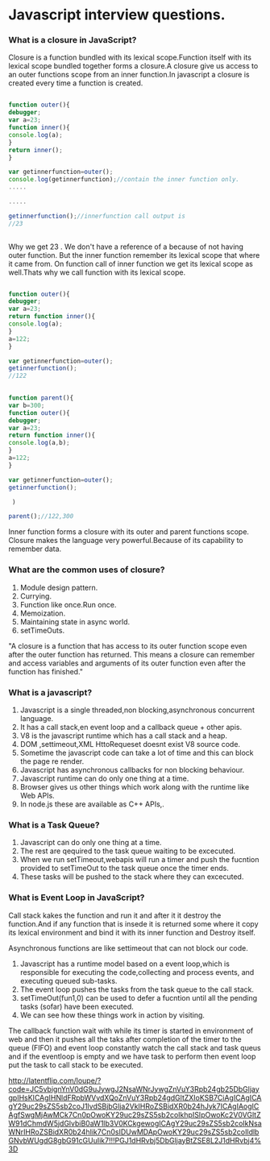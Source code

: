 # Javascript interview questions.

### What is a closure in JavaScript?
Closure is a function bundled with its lexical scope.Function itself with its lexical scope bundled together forms a closure.A closure give us access to an outer functions scope from an inner function.In javascript a closure is created every time a function is created.

```javascript

function outer(){
debugger;
var a=23;
function inner(){
console.log(a);
}
return inner();
}

var getinnerfunction=outer();
console.log(getinnerfunction);//contain the inner function only.
.....

.....

getinnerfunction();//innerfunction call output is
//23
 

```

Why we get 23 . We don't have a reference of a because of not having outer function. But the inner function remember its lexical scope that where it came from. On function call of inner function we get its lexical scope as well.Thats why we call function with its lexical scope.

```javascript

function outer(){
debugger;
var a=23;
return function inner(){
console.log(a);
}
a=122;
}

var getinnerfunction=outer();
getinnerfunction();
//122
 

```




```javascript
function parent(){
var b=300;
function outer(){
debugger;
var a=23;
return function inner(){
console.log(a,b);
}
a=122;
}

var getinnerfunction=outer();
getinnerfunction();

 )

parent();//122,300

```
Inner function forms a closure with its outer and parent functions scope.
Closure makes the language very powerful.Because of its capability to remember data.

### What are the common uses of closure?
1. Module design pattern.
2. Currying.
3. Function like once.Run once.
4. Memoization.
5. Maintaining state in async world.
6. setTimeOuts.

"A closure is a function that has access to its outer function scope even after the outer function has returned. This means a closure can remember and access variables and arguments of its outer function even after the function has finished."






### What is a javascript?
1. Javascript is a single threaded,non blocking,asynchronous concurrent language.
2. It has a call stack,en event loop and a callback queue + other apis.
3. V8 is the javascript runtime which has a call stack and a heap.
4. DOM ,settimeout,XML HttoRequeset doesnt exist V8 source code.
5. Sometime the javascript code can take a lot of time and this can block the page re render.
6. Javascript has asynchronous callbacks for non blocking behaviour.
7. Javascript runtime can do only one thing at a time.
8. Browser gives us other things which work along with the runtime like Web APIs.
9. In node.js these are available as C++ APIs,.

### What is a Task Queue?
1. Javascript can do only one thing at a time.
2. The rest are qequired to the task queue waiting to be excecuted.
3. When we run setTimeout,webapis will run a timer and push the fucntion provided to setTimeOut to the task queue once the timer ends.
4. These tasks will be pushed to the stack where they can excecuted.


### What is Event Loop in JavaScript?
Call stack kakes the function and run it and after it it destroy the function.And if any function that is insede it is returned some where it copy its lexical environment and bind it with its inner function and Destroy itself.

Asynchronous functions are like settimeout that can not block our code.

1. Javascript has a runtime model based on a event loop,which is responsible for executing the code,collecting and process events, and executing queued sub-tasks.
2. The event loop pushes the tasks from the task queue to the call stack.
3. setTimeOut(fun1,0) can be used to defer a fucntion until all the pending tasks (sofar) have been executed.
4. We can see how these things work in action by visiting.

The callback function wait with while its timer is started in environment of web and then it pushes all the taks after completion of the timer to the queue (FIFO) and event loop constantly watch the call stack and task queus and if the eventloop is empty and we have task to perform then event loop put the task to call stack to be executed.

http://latentflip.com/loupe/?code=JC5vbignYnV0dG9uJywgJ2NsaWNrJywgZnVuY3Rpb24gb25DbGljaygpIHsKICAgIHNldFRpbWVvdXQoZnVuY3Rpb24gdGltZXIoKSB7CiAgICAgICAgY29uc29sZS5sb2coJ1lvdSBjbGlja2VkIHRoZSBidXR0b24hJyk7ICAgIAogICAgfSwgMjAwMCk7Cn0pOwoKY29uc29sZS5sb2coIkhpISIpOwoKc2V0VGltZW91dChmdW5jdGlvbiB0aW1lb3V0KCkgewogICAgY29uc29sZS5sb2coIkNsaWNrIHRoZSBidXR0b24hIik7Cn0sIDUwMDApOwoKY29uc29sZS5sb2coIldlbGNvbWUgdG8gbG91cGUuIik7!!!PGJ1dHRvbj5DbGljayBtZSE8L2J1dHRvbj4%3D




















